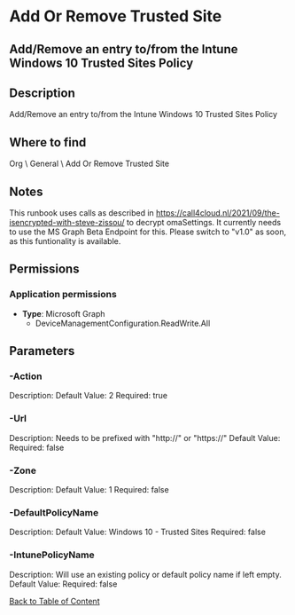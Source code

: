 # Add Or Remove Trusted Site

## Add/Remove an entry to/from the Intune Windows 10 Trusted Sites Policy

## Description
Add/Remove an entry to/from the Intune Windows 10 Trusted Sites Policy

## Where to find
Org \ General \ Add Or Remove Trusted Site

## Notes
This runbook uses calls as described in
https://call4cloud.nl/2021/09/the-isencrypted-with-steve-zissou/
to decrypt omaSettings. It currently needs to use the MS Graph Beta Endpoint for this.
Please switch to "v1.0" as soon, as this funtionality is available.

## Permissions
### Application permissions
- **Type**: Microsoft Graph
  - DeviceManagementConfiguration.ReadWrite.All


## Parameters
### -Action
Description: 
Default Value: 2
Required: true

### -Url
Description: Needs to be prefixed with "http://" or "https://"
Default Value: 
Required: false

### -Zone
Description: 
Default Value: 1
Required: false

### -DefaultPolicyName
Description: 
Default Value: Windows 10 - Trusted Sites
Required: false

### -IntunePolicyName
Description: Will use an existing policy or default policy name if left empty.
Default Value: 
Required: false


[Back to Table of Content](../../../README.md)

